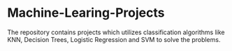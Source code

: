 # Machine-Learing-Projects

The repository contains projects which utilizes classification algorithms like KNN, Decision Trees, Logistic Regression and SVM to solve the problems.
